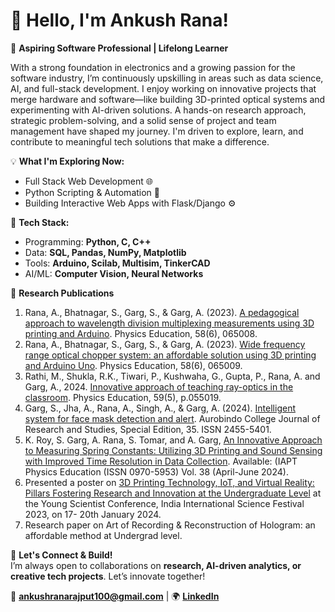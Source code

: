 # 👋 Hello, I'm Ankush Rana!  

🚀 **Aspiring Software Professional | Lifelong Learner**

With a strong foundation in electronics and a growing passion for the software industry, I’m continuously upskilling in areas such as data science, AI, and full-stack development. I enjoy working on innovative projects that merge hardware and software—like building 3D-printed optical systems and experimenting with AI-driven solutions. A hands-on research approach, strategic problem-solving, and a solid sense of project and team management have shaped my journey. I'm driven to explore, learn, and contribute to meaningful tech solutions that make a difference.

💡 **What I'm Exploring Now:**  
- Full Stack Web Development 🌐  
- Python Scripting & Automation 🐍  
- Building Interactive Web Apps with Flask/Django ⚙️

🔧 **Tech Stack:**  
- Programming: **Python, C, C++**  
- Data: **SQL, Pandas, NumPy, Matplotlib**  
- Tools: **Arduino, Scilab, Multisim, TinkerCAD**  
- AI/ML: **Computer Vision, Neural Networks**  

🔬 **Research Publications**  
1. Rana, A., Bhatnagar, S., Garg, S., & Garg, A. (2023). [A pedagogical approach to wavelength division multiplexing measurements using 3D printing and Arduino](https://iopscience.iop.org/article/10.1088/1361-6552/acf109). Physics Education, 58(6), 065008.
2. Rana, A., Bhatnagar, S., Garg, S., & Garg, A. (2023). [Wide frequency range optical chopper system: an affordable solution using 3D printing and Arduino Uno](https://iopscience.iop.org/article/10.1088/1361-6552/acf083). Physics Education, 58(6), 065009.
3. Rathi, M., Shukla, R.K., Tiwari, P., Kushwaha, G., Gupta, P., Rana, A. and Garg, A., 2024. [Innovative approach of teaching ray-optics in the classroom](https://iopscience.iop.org/article/10.1088/1361-6552/ad6969). Physics Education, 59(5), p.055019.
4. Garg, S., Jha, A., Rana, A., Singh, A., & Garg, A. (2024). [Intelligent system for face mask detection and alert](https://www.researchgate.net/publication/388647497_Intelligent_system_for_face_mask_detection_and_alert#:~:text=The%20study%20addresses%20the%20critical,ML). Aurobindo College Journal of Research and Studies, Special Edition, 35. ISSN 2455-5401.
5. K. Roy, S. Garg, A. Rana, S. Tomar, and A. Garg, [An Innovative Approach to Measuring Spring Constants: Utilizing 3D Printing and Sound Sensing with Improved Time Resolution in Data Collection](https://www.researchgate.net/publication/394160828_An_Innovative_Approach_to_Measuring_Spring_Constants_Utilizing_3D_Printing_and_Sound_Sensing_with_Improved_Time_Resolution_in_Data_Collection). Available: (IAPT Physics Education (ISSN 0970-5953) Vol. 38 (April-June 2024).
6. Presented a poster on [3D Printing Technology, IoT, and Virtual Reality: Pillars Fostering Research and Innovation at the Undergraduate Level](https://www.researchgate.net/publication/388833834_3D_Printing_Technology_IoT_and_Virtual_Reality_Pillars_Fostering_Research_and_Innovation_at_the_undergraduate_level) at the Young Scientist Conference, India International Science Festival 2023, on 17- 20th January 2024.
7. Research paper on Art of Recording & Reconstruction of Hologram: an affordable method at Undergrad level.

🌟 **Let's Connect & Build!**  
I’m always open to collaborations on **research, AI-driven analytics, or creative tech projects**. Let’s innovate together!  

📩 **ankushranarajput100@gmail.com** | 🌍 **[LinkedIn](https://www.linkedin.com/in/ankushrana2001/)**  
